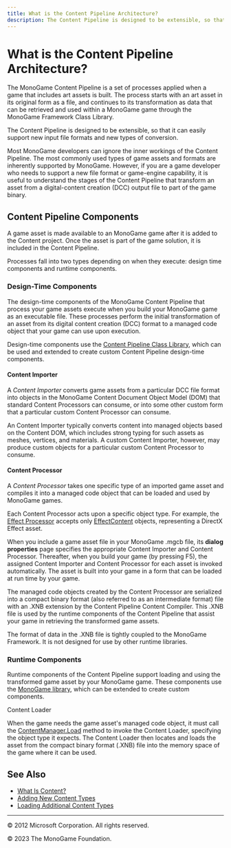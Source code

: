 ```yaml
---
title: What is the Content Pipeline Architecture?
description: The Content Pipeline is designed to be extensible, so that it can easily support new input file formats and new types of conversion.
---
```


# What is the Content Pipeline Architecture?

The MonoGame Content Pipeline is a set of processes applied when a game that includes art assets is built. The process starts with an art asset in its original form as a file, and continues to its transformation as data that can be retrieved and used within a MonoGame game through the MonoGame Framework Class Library.

The Content Pipeline is designed to be extensible, so that it can easily support new input file formats and new types of conversion.

Most MonoGame developers can ignore the inner workings of the Content Pipeline. The most commonly used types of game assets and formats are inherently supported by MonoGame. However, if you are a game developer who needs to support a new file format or game-engine capability, it is useful to understand the stages of the Content Pipeline that transform an asset from a digital-content creation (DCC) output file to part of the game binary.

## Content Pipeline Components

A game asset is made available to an MonoGame game after it is added to the Content project. Once the asset is part of the game solution, it is included in the Content Pipeline.

Processes fall into two types depending on when they execute: design time components and runtime components.

### Design-Time Components

The design-time components of the MonoGame Content Pipeline that process your game assets execute when you build your MonoGame game as an executable file. These processes perform the initial transformation of an asset from its digital content creation (DCC) format to a managed code object that your game can use upon execution.

Design-time components use the [Content Pipeline Class Library](CP_Class_Library.md), which can be used and extended to create custom Content Pipeline design-time components.

#### Content Importer

A _Content Importer_ converts game assets from a particular DCC file format into objects in the MonoGame Content Document Object Model (DOM) that standard Content Processors can consume, or into some other custom form that a particular custom Content Processor can consume.

An Content Importer typically converts content into managed objects based on the Content DOM, which includes strong typing for such assets as meshes, vertices, and materials. A custom Content Importer, however, may produce custom objects for a particular custom Content Processor to consume.

#### Content Processor

A _Content Processor_ takes one specific type of an imported game asset and compiles it into a managed code object that can be loaded and used by MonoGame games.

Each Content Processor acts upon a specific object type. For example, the [Effect Processor](CP_StdImpsProcs.md#standard-content-processors) accepts only [EffectContent](xref:Microsoft.Xna.Framework.Content.Pipeline.Graphics.EffectContent) objects, representing a DirectX Effect asset.

When you include a game asset file in your MonoGame .mgcb file, its **dialog properties** page specifies the appropriate Content Importer and Content Processor. Thereafter, when you build your game (by pressing F5), the assigned Content Importer and Content Processor for each asset is invoked automatically. The asset is built into your game in a form that can be loaded at run time by your game.

The managed code objects created by the Content Processor are serialized into a compact binary format (also referred to as an intermediate format) file with an .XNB extension by the Content Pipeline Content Compiler. This .XNB file is used by the runtime components of the Content Pipeline that assist your game in retrieving the transformed game assets.

The format of data in the .XNB file is tightly coupled to the MonoGame Framework. It is not designed for use by other runtime libraries.

### Runtime Components

Runtime components of the Content Pipeline support loading and using the transformed game asset by your MonoGame game. These components use the [MonoGame library](../WhatIs_MonoGame_Class_Library.md), which can be extended to create custom components.

Content Loader

When the game needs the game asset's managed code object, it must call the [ContentManager.Load](xref:Microsoft.Xna.Framework.Content.ContentManager) method to invoke the Content Loader, specifying the object type it expects. The Content Loader then locates and loads the asset from the compact binary format (.XNB) file into the memory space of the game where it can be used.

## See Also

- [What Is Content?](CP_Overview.md)
- [Adding New Content Types](CP_Content_Advanced.md)
- [Loading Additional Content Types](CP_Customizing.md)

---

© 2012 Microsoft Corporation. All rights reserved.

© 2023 The MonoGame Foundation.

